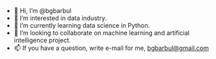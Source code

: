 - 👋 Hi, I’m @bgbarbul
- 👀 I’m interested in data industry.
- 🌱 I’m currently learning data science in Python.
- 💞️ I’m looking to collaborate on machine learning and artificial intelligence project.
- 📫 If you have a question, write e-mail for me, bgbarbul@gmail.com
